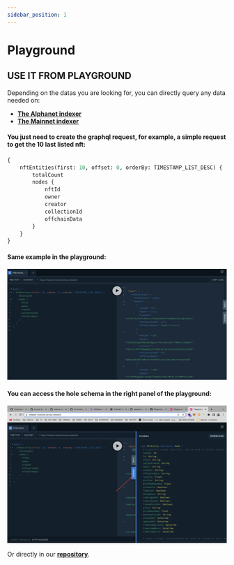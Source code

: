 ```yaml
---
sidebar_position: 1
---
```


# Playground

## USE IT FROM PLAYGROUND

Depending on the datas you are looking for, you can directly query any data needed on:

-   **[The Alphanet indexer](https://indexer-alphanet.ternoa.dev/)**
-   **[The Mainnet indexer](https://indexer-mainnet.ternoa.network/)**

#### You just need to create the graphql request, for example, a simple request to get the 10 last listed nft:

```graphql
{
	nftEntities(first: 10, offset: 0, orderBy: TIMESTAMP_LIST_DESC) {
		totalCount
		nodes {
			nftId
			owner
			creator
			collectionId
			offchainData
		}
	}
}
```

#### Same example in the playground:

![example](./playground-example.png)

#### You can access the hole schema in the right panel of the playground:

![playgroundPanel](./playground-schema.png)

Or directly in our **[repository](https://github.com/capsule-corp-ternoa/ternoa-subql/blob/main/schema.graphql)**.
